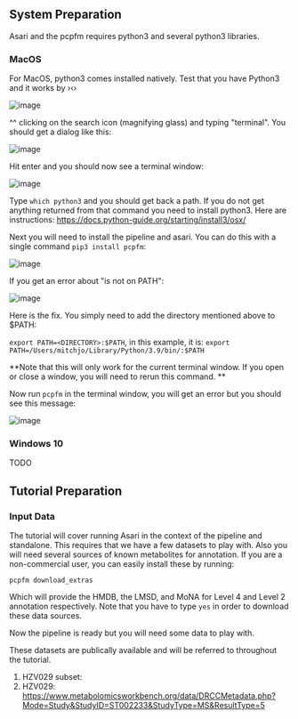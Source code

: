 ## System Preparation
Asari and the pcpfm requires python3 and several python3 libraries. 

### MacOS
For MacOS, python3 comes installed natively. Test that you have Python3 and it works by ›‹›

![image](https://github.com/shuzhao-li-lab/pcpfm_tutorials/assets/10132705/ec571548-7bdf-44b4-ae68-9b4a6aa6eb85)

^^ clicking on the search icon (magnifying glass) and typing "terminal". You should get a dialog like this:

![image](https://github.com/shuzhao-li-lab/pcpfm_tutorials/assets/10132705/0c08dc0a-dc99-4209-bfe5-c8bae8e4b503)

Hit enter and you should now see a terminal window:

![image](https://github.com/shuzhao-li-lab/pcpfm_tutorials/assets/10132705/02f67f74-8cb8-44b0-8792-c999c07e1ba8)

Type `which python3` and you should get back a path. If you do not get anything returned from that command you need to install python3. Here are instructions: https://docs.python-guide.org/starting/install3/osx/

Next you will need to install the pipeline and asari. You can do this with a single command `pip3 install pcpfm`: 

![image](https://github.com/shuzhao-li-lab/pcpfm_tutorials/assets/10132705/e9d9dee8-f7b3-4f28-ab77-fc0284fea53d)

If you get an error about "is not on PATH":

![image](https://github.com/shuzhao-li-lab/pcpfm_tutorials/assets/10132705/a1909a6d-b19f-457e-b005-39019d51d4bd)

Here is the fix. You simply need to add the directory mentioned above to $PATH:

`export PATH=<DIRECTORY>:$PATH`, in this example, it is: `export PATH=/Users/mitchjo/Library/Python/3.9/bin/:$PATH`

**Note that this will only work for the current terminal window. If you open or close a window, you will need to rerun this command. **

Now run `pcpfm` in the terminal window, you will get an error but you should see this message: 

![image](https://github.com/shuzhao-li-lab/pcpfm_tutorials/assets/10132705/4f5a640c-70fe-4525-bb71-8ac794dc71a5)


### Windows 10

TODO

## Tutorial Preparation

### Input Data
The tutorial will cover running Asari in the context of the pipeline and standalone. This requires that we have a few datasets to play with. Also you will need several sources of known metabolites for annotation. If you are a non-commercial user, you can easily install these by running:

`pcpfm download_extras`

Which will provide the HMDB, the LMSD, and MoNA for Level 4 and Level 2 annotation respectively. Note that you have to type `yes` in order to download these data sources. 

Now the pipeline is ready but you will need some data to play with. 

These datasets are publically available and will be referred to throughout the tutorial. 

1. HZV029 subset:
2. HZV029: https://www.metabolomicsworkbench.org/data/DRCCMetadata.php?Mode=Study&StudyID=ST002233&StudyType=MS&ResultType=5

###




